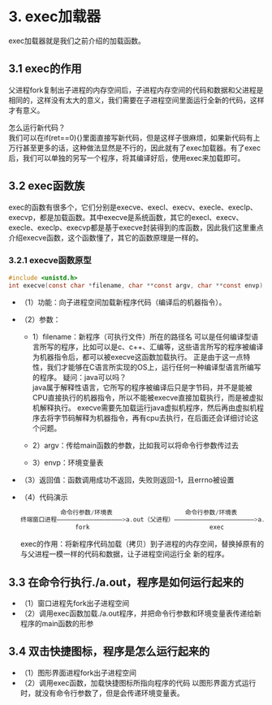 # 3. exec加载器

exec加载器就是我们之前介绍的加载函数。

## 3.1 exec的作用

父进程fork复制出子进程的内存空间后，子进程内存空间的代码和数据和父进程是相同的，这样没有太大的意义，我们需要在子进程空间里面运行全新的代码，这样才有意义。

怎么运行新代码？  
我们可以在if(ret==0){}里面直接写新代码，但是这样子很麻烦，如果新代码有上万行甚至更多的话，这种做法显然是不行的，因此就有了exec加载器。有了exec后，我们可以单独的另写一个程序，将其编译好后，使用exec来加载即可。

## 3.2 exec函数族

exec的函数有很多个，它们分别是execve、execl、execv、execle、execlp、execvp，都是加载函数。其中execve是系统函数，其它的execl、execv、execle、execlp、execvp都是基于execve封装得到的库函数，因此我们这里重点介绍execve函数，这个函数懂了，其它的函数原理是一样的。

### 3.2.1 execve函数原型

```c
#include <unistd.h>
int execve(const char *filename, char **const argv, char **const envp);
```

+ （1）功能：向子进程空间加载新程序代码（编译后的机器指令）。
+ （2）参数：
  + 1）filename：新程序（可执行文件）所在的路径名
    可以是任何编译型语言所写的程序，比如可以是c、c++、汇编等，这些语言所写的程序被编译为机器指令后，都可以被execve这函数加载执行。
    正是由于这一点特性，我们才能够在C语言所实现的OS上，运行任何一种编译型语言所编写的程序。
    疑问：java可以吗？  
    java属于解释性语言，它所写的程序被编译后只是字节码，并不是能被CPU直接执行的机器指令，所以不能被execve直接加载执行，而是被虚拟机解释执行。
    execve需要先加载运行java虚拟机程序，然后再由虚拟机程序去将字节码解释为机器指令，再有cpu去执行，在后面还会详细讨论这个问题。

  + 2）argv：传给main函数的参数，比如我可以将命令行参数传过去
  + 3）envp：环境变量表

+ （3）返回值：函数调用成功不返回，失败则返回-1，且errno被设置
+ （4）代码演示

  ```c
             命令行参数/环境表                    命令行参数/环境表                命令行参数/环境表        
  终端窗口进程——————————————————>a.out（父进程）——————————————————————>a.out（子进程）——————————————>新程序
                 fork                                 exec
  ```
  exec的作用：将新程序代码加载（拷贝）到子进程的内存空间，替换掉原有的与父进程一模一样的代码和数据，让子进程空间运行全
新的程序。

## 3.3 在命令行执行./a.out，程序是如何运行起来的

+ （1）窗口进程先fork出子进程空间
+ （2）调用exec函数加载./a.out程序，并把命令行参数和环境变量表传递给新程序的main函数的形参

## 3.4 双击快捷图标，程序是怎么运行起来的 

+ （1）图形界面进程fork出子进程空间
+ （2）调用exec函数，加载快捷图标所指向程序的代码
  以图形界面方式运行时，就没有命令行参数了，但是会传递环境变量表。
